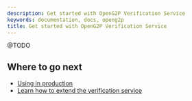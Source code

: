 ```yaml
---
description: Get started with OpenG2P Verification Service
keywords: documentation, docs, openg2p
title: Get started with OpenG2P Verification Service
---
```


@TODO

## Where to go next

- [Using in production](production.md)
- [Learn how to extend the verification service](exending.md)
